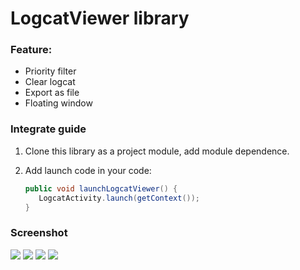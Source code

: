 # LogcatViewer library

### Feature:

- Priority filter
- Clear logcat
- Export as file 
- Floating window

### Integrate guide

1. Clone this library as a project module, add module dependence.

2. Add launch code in your code:

    ```java
    public void launchLogcatViewer() {
       LogcatActivity.launch(getContext());
    }
    ```

### Screenshot

![](https://raw.githubusercontent.com/kyze8439690/logcatviewer/master/screenshot/1.jpg)
![](https://raw.githubusercontent.com/kyze8439690/logcatviewer/master/screenshot/2.jpg)
![](https://raw.githubusercontent.com/kyze8439690/logcatviewer/master/screenshot/3.jpg)
![](https://raw.githubusercontent.com/kyze8439690/logcatviewer/master/screenshot/4.jpg)